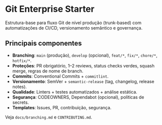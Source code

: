 # Git Enterprise Starter

Estrutura-base para fluxo Git de nível produção (trunk-based) com automatizações de CI/CD, versionamento semântico e governança.

## Principais componentes
- **Branching**: `main` (produção), `develop` (opcional), `feat/*`, `fix/*`, `chore/*`, `hotfix/*`.
- **Proteções**: PR obrigatório, 1–2 reviews, status checks verdes, squash merge, regras de nome de branch.
- **Commits**: Conventional Commits + `commitlint`.
- **Versionamento**: SemVer + `semantic-release` (tag, changelog, release notes).
- **Qualidade**: Linters + testes automatizados + análise estática.
- **Segurança**: CODEOWNERS, Dependabot (opcional), políticas de secrets.
- **Templates**: Issues, PR, contribuição, segurança.

Veja `docs/branching.md` e `CONTRIBUTING.md`.
